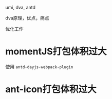 umi, dva, antd

dva原理，优点，痛点

优化工作

# momentJS打包体积过大
使用 
`antd-dayjs-webpack-plugin`

# ant-icon打包体积过大
